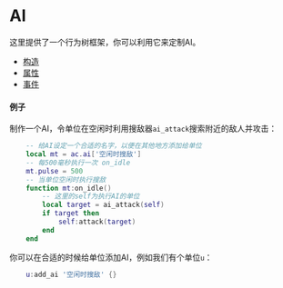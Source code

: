 # AI
这里提供了一个行为树框架，你可以利用它来定制AI。


* [构造](/ac/API/ai/构造)
* [属性](/ac/API/ai/属性)
* [事件](/ac/API/ai/事件/main)

#### 例子
制作一个AI，令单位在空闲时利用搜敌器`ai_attack`搜索附近的敌人并攻击：

```lua
    -- 给AI设定一个合适的名字，以便在其他地方添加给单位
    local mt = ac.ai['空闲时搜敌']
    -- 每500毫秒执行一次 on_idle
    mt.pulse = 500
    -- 当单位空闲时执行搜敌
    function mt:on_idle()
        -- 这里的self为执行AI的单位
        local target = ai_attack(self)
        if target then
            self:attack(target)
        end
    end
```

你可以在合适的时候给单位添加AI，例如我们有个单位`u`：

```lua
    u:add_ai '空闲时搜敌' {}
```
